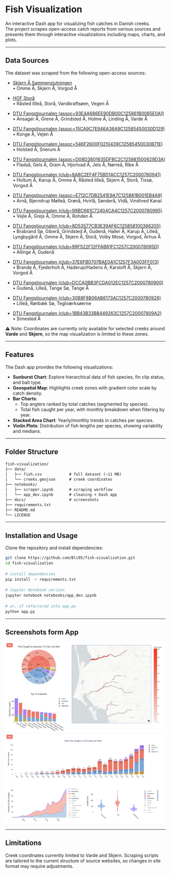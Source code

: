 # Fish Visualization

An interactive Dash app for visualizing fish catches in Danish creeks.  
The project scrapes open-access catch reports from various sources and presents them through interactive visualizations including maps, charts, and plots.  

---

## Data Sources

The dataset was scraped from the following open-access sources:  

- [Skjern Å Sammenslutningen](https://skjernaasam.dk/fangstjournalen/fangststatistik-laks/)  
  • Omme Å, Skjern Å, Vorgod Å  

- [HOF Storå](https://www.hof-storaa.dk/forside/fangstrapporter/her-foelger-du-de-seneste-fangster-i-storaaen)  
  • Råsted lilleå, Storå, Vandkraftsøen, Vegen Å  

- [DTU Fangstjournalen (assoc=93E4A686EE90DB00C125861B0065E0A1)](https://fangstjournalen.dtu.dk/fangst.nsf/iframe.xsp?open&assoc=93E4A686EE90DB00C125861B0065E0A1&type=1&year)  
  • Ansager Å, Grene Å, Grindsted Å, Holme Å, Linding Å, Varde Å  

- [DTU Fangstjournalen (assoc=15CA9C7E946A36A9C12585450030D129)](https://fangstjournalen.dtu.dk/fangst.nsf/iframe.xsp?open&assoc=15CA9C7E946A36A9C12585450030D129&type=1)  
  • Konge Å, Vejen Å  

- [DTU Fangstjournalen (assoc=546F2600F0210439C12585450030B71E)](https://fangstjournalen.dtu.dk/fangst.nsf/iframe.xsp?open&assoc=546F2600F0210439C12585450030B71E&type=1)  
  • Holsted Å, Snerum Å  

- [DTU Fangstjournalen (assoc=D08D3801635DFBC2C125881500629D3A)](https://fangstjournalen.dtu.dk/fangst.nsf/iframe.xsp?open&assoc=D08D3801635DFBC2C125881500629D3A&type=1)  
  • Fladså, Gels Å, Gram Å, Hjortvad Å, Jels Å, Nørreå, Ribe Å  

- [DTU Fangstjournalen (club=8A8C2EF4F75BD1ACC1257C2000780941)](https://fangstjournalen.dtu.dk/fangst.nsf/iframe.xsp?open&club=8A8C2EF4F75BD1ACC1257C2000780941&type=1)  
  • Holtum Å, Karup Å, Omme Å, Råsted lilleå, Skjern Å, Storå, Tissø, Vorgod Å  

- [DTU Fangstjournalen (assoc=E712C7DB2541E9A7C125881B001EB4A9)](https://fangstjournalen.dtu.dk/fangst.nsf/iframe.xsp?open&assoc=E712C7DB2541E9A7C125881B001EB4A9&type=1)  
  • Arnå, Bjerndrup Mølleå, Grønå, Hvirlå, Sønderå, Vidå, Vindtved Kanal  

- [DTU Fangstjournalen (club=99BC661C72404CA4C1257C2000780995)](https://fangstjournalen.dtu.dk/fangst.nsf/iframe.xsp?open&club=99BC661C72404CA4C1257C2000780995&type=1)  
  • Vejle Å, Grejs Å, Omme Å, Rohden Å  

- [DTU Fangstjournalen (club=8D53577CB3E39AF6C125858100366205)](https://fangstjournalen.dtu.dk/fangst.nsf/iframe.xsp?open&club=8D53577CB3E39AF6C125858100366205&type=1&count=500)  
  • Brabrand Sø, Giberå, Grindsted Å, Gudenå, Haller Å, Karup Å, Lilleå, Lyngbygård Å, Omme Å, Skjern Å, Storå, Volby Mose, Vorgod, Århus Å  

- [DTU Fangstjournalen (club=99F522F12FFAB81FC1257C200078095D)](https://fangstjournalen.dtu.dk/fangst.nsf/iframe.xsp?open&club=99F522F12FFAB81FC1257C200078095D&type=1)  
  • Allinge Å, Gudenå  

- [DTU Fangstjournalen (club=37E6FB0707BAE0A1C1257F3A003FF013)](https://fangstjournalen.dtu.dk/fangst.nsf/iframe.xsp?open&club=37E6FB0707BAE0A1C1257F3A003FF013&type=1)  
  • Brande Å, Fjederholt Å, Haderup/Haderis Å, Karstoft Å, Skjern Å, Vorgod Å  

- [DTU Fangstjournalen (club=DCCA0BB3FCDA012EC1257C2000780900)](https://fangstjournalen.dtu.dk/fangst.nsf/iframe.xsp?open&club=DCCA0BB3FCDA012EC1257C2000780900&type=1)  
  • Gudenå, Lilleå, Tange Sø, Tange Å  

- [DTU Fangstjournalen (club=30B8F8B06AB6173AC1257C2000780926)](https://fangstjournalen.dtu.dk/fangst.nsf/iframe.xsp?open&club=30B8F8B06AB6173AC1257C2000780926&type=1)  
  • Lilleå, Rønbæk Sø, Teglværksøerne  

- [DTU Fangstjournalen (club=1BB43B33B8449263C1257C20007809A2)](https://fangstjournalen.dtu.dk/fangst.nsf/iframe.xsp?open&club=1BB43B33B8449263C1257C20007809A2&type=1)  
  • Simested Å  


⚠️ Note: Coordinates are currently only available for selected creeks around **Varde** and **Skjern**, so the map visualization is limited to these zones.

---

## Features

The Dash app provides the following visualizations:

- **Sunburst Chart**: Explore hierarchical data of fish species, fin clip status, and bait type.  
- **Geospatial Map**: Highlights creek zones with gradient color scale by catch density.  
- **Bar Charts**:  
  - Top anglers ranked by total catches (segmented by species).  
  - Total fish caught per year, with monthly breakdown when filtering by year.  
- **Stacked Area Chart**: Yearly/monthly trends in catches per species.  
- **Violin Plots**: Distribution of fish lengths per species, showing variability and medians.  

---

## Folder Structure

```text
fish-visualization/
├── data/
│   ├── fish.csv            # full dataset (~11 MB)
│   └── creeks.geojson      # creek coordinates
├── notebooks/
│   ├── scraper.ipynb       # scraping workflow
│   └── app_dev.ipynb       # cleaning + Dash app
├── docs/                   # screenshots
├── requirements.txt
├── README.md
└── LICENSE
```

---

## Installation and Usage

Clone the repository and install dependencies:

```bash
git clone https://github.com/Blc95/fish-visualization.git
cd fish-visualization

# install dependencies
pip install -r requirements.txt

# Jupyter Notebook version
jupyter notebook notebooks/app_dev.ipynb

# or, if refactored into app.py
python app.py
```

---

## Screenshots form App

![screenshot_01](docs/screenshot_01.png)
![screenshot_02](docs/screenshot_02.png)

---

## Limitations

Creek coordinates currently limited to Varde and Skjern.
Scraping scripts are tailored to the current structure of source websites, so changes in site format may require adjustments.





